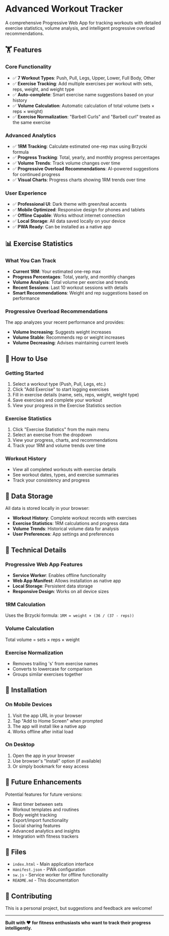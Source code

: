 # Advanced Workout Tracker

A comprehensive Progressive Web App for tracking workouts with detailed exercise statistics, volume analysis, and intelligent progressive overload recommendations.

## 🏋️ Features

### Core Functionality
- ✅ **7 Workout Types**: Push, Pull, Legs, Upper, Lower, Full Body, Other
- ✅ **Exercise Tracking**: Add multiple exercises per workout with sets, reps, weight, and weight type
- ✅ **Auto-complete**: Smart exercise name suggestions based on your history
- ✅ **Volume Calculation**: Automatic calculation of total volume (sets × reps × weight)
- ✅ **Exercise Normalization**: "Barbell Curls" and "Barbell curl" treated as the same exercise

### Advanced Analytics
- ✅ **1RM Tracking**: Calculate estimated one-rep max using Brzycki formula
- ✅ **Progress Tracking**: Total, yearly, and monthly progress percentages
- ✅ **Volume Trends**: Track volume changes over time
- ✅ **Progressive Overload Recommendations**: AI-powered suggestions for continued progress
- ✅ **Visual Charts**: Progress charts showing 1RM trends over time

### User Experience
- ✅ **Professional UI**: Dark theme with green/teal accents
- ✅ **Mobile Optimized**: Responsive design for phones and tablets
- ✅ **Offline Capable**: Works without internet connection
- ✅ **Local Storage**: All data saved locally on your device
- ✅ **PWA Ready**: Can be installed as a native app

## 📊 Exercise Statistics

### What You Can Track
- **Current 1RM**: Your estimated one-rep max
- **Progress Percentages**: Total, yearly, and monthly changes
- **Volume Analysis**: Total volume per exercise and trends
- **Recent Sessions**: Last 10 workout sessions with details
- **Smart Recommendations**: Weight and rep suggestions based on performance

### Progressive Overload Recommendations
The app analyzes your recent performance and provides:
- **Volume Increasing**: Suggests weight increases
- **Volume Stable**: Recommends rep or weight increases
- **Volume Decreasing**: Advises maintaining current levels

## 🚀 How to Use

### Getting Started
1. Select a workout type (Push, Pull, Legs, etc.)
2. Click "Add Exercise" to start logging exercises
3. Fill in exercise details (name, sets, reps, weight, weight type)
4. Save exercises and complete your workout
5. View your progress in the Exercise Statistics section

### Exercise Statistics
1. Click "Exercise Statistics" from the main menu
2. Select an exercise from the dropdown
3. View your progress, charts, and recommendations
4. Track your 1RM and volume trends over time

### Workout History
- View all completed workouts with exercise details
- See workout dates, types, and exercise summaries
- Track your consistency and progress

## 💾 Data Storage

All data is stored locally in your browser:
- **Workout History**: Complete workout records with exercises
- **Exercise Statistics**: 1RM calculations and progress data
- **Volume Trends**: Historical volume data for analysis
- **User Preferences**: App settings and preferences

## 🔧 Technical Details

### Progressive Web App Features
- **Service Worker**: Enables offline functionality
- **Web App Manifest**: Allows installation as native app
- **Local Storage**: Persistent data storage
- **Responsive Design**: Works on all device sizes

### 1RM Calculation
Uses the Brzycki formula: `1RM = weight × (36 / (37 - reps))`

### Volume Calculation
Total volume = sets × reps × weight

### Exercise Normalization
- Removes trailing 's' from exercise names
- Converts to lowercase for comparison
- Groups similar exercises together

## 📱 Installation

### On Mobile Devices
1. Visit the app URL in your browser
2. Tap "Add to Home Screen" when prompted
3. The app will install like a native app
4. Works offline after initial load

### On Desktop
1. Open the app in your browser
2. Use browser's "Install" option (if available)
3. Or simply bookmark for easy access

## 🎯 Future Enhancements

Potential features for future versions:
- Rest timer between sets
- Workout templates and routines
- Body weight tracking
- Export/import functionality
- Social sharing features
- Advanced analytics and insights
- Integration with fitness trackers

## 📄 Files

- `index.html` - Main application interface
- `manifest.json` - PWA configuration
- `sw.js` - Service worker for offline functionality
- `README.md` - This documentation

## 🤝 Contributing

This is a personal project, but suggestions and feedback are welcome!

---

**Built with ❤️ for fitness enthusiasts who want to track their progress intelligently.** 